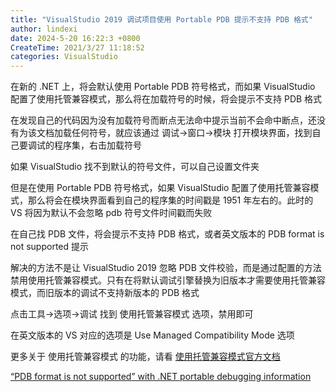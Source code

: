 ```yaml
---
title: "VisualStudio 2019 调试项目使用 Portable PDB 提示不支持 PDB 格式"
author: lindexi
date: 2024-5-20 16:22:3 +0800
CreateTime: 2021/3/27 11:18:52
categories: VisualStudio
---
```


在新的 .NET 上，将会默认使用 Portable PDB 符号格式，而如果 VisualStudio 配置了使用托管兼容模式，那么将在加载符号的时候，将会提示不支持 PDB 格式

<!--more-->


<!-- CreateTime:2021/3/27 11:18:52 -->

<!-- 发布 -->

在发现自己的代码因为没有加载符号而断点无法命中提示当前不会命中断点，还没有为该文档加载任何符号，就应该通过 调试->窗口->模块 打开模块界面，找到自己要调试的程序集，右击加载符号

如果 VisualStudio 找不到默认的符号文件，可以自己设置文件夹

但是在使用 Portable PDB 符号格式，如果 VisualStudio 配置了使用托管兼容模式，那么将会在模块界面看到自己的程序集的时间戳是 1951 年左右的。此时的 VS 将因为默认不会忽略 pdb 符号文件时间戳而失败

在自己找 PDB 文件，将会提示不支持 PDB 格式，或者英文版本的 PDB format is not supported 提示

解决的方法不是让 VisualStudio 2019 忽略 PDB 文件校验，而是通过配置的方法禁用使用托管兼容模式。只有在将默认调试引擎替换为旧版本才需要使用托管兼容模式，而旧版本的调试不支持新版本的 PDB 格式

点击工具->选项->调试 找到 使用托管兼容模式 选项，禁用即可

在英文版本的 VS 对应的选项是 Use Managed Compatibility Mode 选项

更多关于 使用托管兼容模式 的功能，请看 [使用托管兼容模式官方文档](https://docs.microsoft.com/zh-cn/visualstudio/debugger/general-debugging-options-dialog-box?view=vs-2019&WT.mc_id=WD-MVP-5003260 )

[“PDB format is not supported” with .NET portable debugging information](https://stackoverflow.com/q/44284170/6116637)



